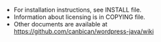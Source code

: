 * For installation instructions, see INSTALL file.
* Information about licensing is in COPYING file.
* Other documents are available at <https://github.com/canbican/wordpress-java/wiki>
